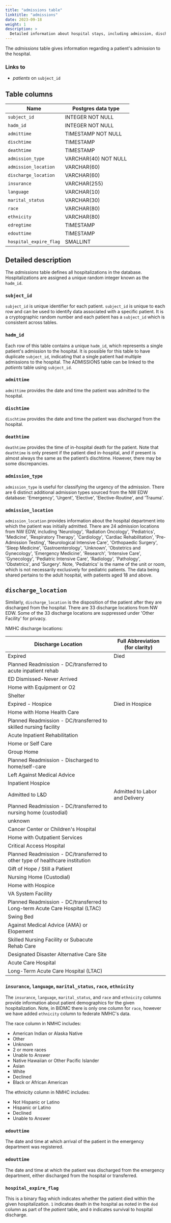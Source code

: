 ```yaml
---
title: "admissions table"
linktitle: "admissions"
date: 2023-09-18
weight: 1
description: >
  Detailed information about hospital stays, including admission, discharge, and death times, as well as admission type, admission location, and discharge location; additionally, patient details such as insurance, language, marital status, and race are recorded at the hospital stay level.
---
```


The *admissions* table gives information regarding a patient's admission to the hospital. 

### Links to

* *patients* on `subject_id`

## Table columns

Name | Postgres data type
---- | ----
`subject_id` | INTEGER NOT NULL
`hadm_id` | INTEGER NOT NULL
`admittime` | TIMESTAMP NOT NULL
`dischtime` | TIMESTAMP
`deathtime` | TIMESTAMP
`admission_type` | VARCHAR(40) NOT NULL
`admission_location` | VARCHAR(60)
`discharge_location` | VARCHAR(60)
`insurance` | VARCHAR(255)
`language` | VARCHAR(10)
`marital_status` | VARCHAR(30)
`race` | VARCHAR(80)
`ethnicity` | VARCHAR(80)
`edregtime` | TIMESTAMP
`edouttime` | TIMESTAMP
`hospital_expire_flag` | SMALLINT

## Detailed description

The *admissions* table defines all hospitalizations in the database. Hospitalizations are assigned a unique random integer known as the `hadm_id`.

### `subject_id`

`subject_id` is unique identifier for each patient. `subject_id` is unique to each row and can be used to identify data associated with a specific patient. It is a cryptographic random number and each patient has a `subject_id` which is consistent across tables.

### `hadm_id`

Each row of this table contains a unique `hadm_id`, which represents a single patient's admission to the hospital. It is possible for this table to have duplicate `subject_id`, indicating that a single patient had multiple admissions to the hospital. The ADMISSIONS table can be linked to the *patients* table using `subject_id`.

### `admittime`

`admittime` provides the date and time the patient was admitted to the hospital.

### `dischtime`

`dischtime` provides the date and time the patient was discharged from the hospital.

### `deathtime`

`deathtime` provides the time of in-hospital death for the patient. Note that `deathtime` is only present if the patient died in-hospital, and if present is almost always the same as the patient’s dischtime. However, there may be some discrepancies.

### `admission_type`

`admission_type` is useful for classifying the urgency of the admission. There are 6 distinct additional admission types sourced from the NW EDW database: 'Emergency', 'Urgent', 'Elective', 'Elective-Routine', and 'Trauma'.
 
### `admission_location`

`admission_location` provides information about the hospital department into which the patient was initially admitted. There are 24 admission locations from NW EDW, including  'Neurology', 'Radiation Oncology', 'Pediatrics', 'Medicine', 'Respiratory Therapy', 'Cardiology', 'Cardiac Rehabilitation', 'Pre-Admission Testing', 'Neurological Intensive Care', 'Orthopaedic Surgery', 'Sleep Medicine', 'Gastroenterology', 'Unknown', 'Obstetrics and Gynecology', 'Emergency Medicine', 'Research', 'Intensive Care', 'Gynecology', 'Pediatric Intensive Care', 'Radiology', 'Pathology', 'Obstetrics', and 'Surgery'. Note, 'Pediatrics' is the name of the unit or room, which is not necessarily exclusively for pediatric patients. The data being shared pertains to the adult hospital, with patients aged 18 and above.


## `discharge_location`

Similarly, `discharge_location` is the disposition of the patient after they are discharged from the hospital. There are 33 discharge locations from NW EDW. Some of the 33 discharge locations are suppressed under 'Other Facility' for privacy.

NMHC discharge locations:

| Discharge Location                                      | Full Abbreviation (for clarity)     |
| ------------------------------------------------------- | --------------------------------- |
| Expired                                                 | Died                            |
| Planned Readmission - DC/transferred to acute inpatient rehab |                             |
| ED Dismissed-Never Arrived                              |                                 |
| Home with Equipment or O2                              |                                 |
| Shelter                                                |                                 |
| Expired - Hospice                                      | Died in Hospice                           |
| Home with Home Health Care                             |                                 |
| Planned Readmission - DC/transferred to skilled nursing facility |                         |
| Acute Inpatient Rehabilitation                         |                                 |
| Home or Self Care                                      |                                 |
| Group Home                                             |                                 |
| Planned Readmission - Discharged to home/self-care     |                                 |
| Left Against Medical Advice                            |                                 |
| Inpatient Hospice                                      |                                 |
| Admitted to L&D                                        | Admitted to Labor and Delivery                |
| Planned Readmission - DC/transferred to nursing home (custodial) |                     |
| unknown                                                |                                 |
| Cancer Center or Children's Hospital                   |                                 |
| Home with Outpatient Services                          |                                 |
| Critical Access Hospital                               |                                 |
| Planned Readmission - DC/transferred to other type of healthcare institution |     |
| Gift of Hope / Still a Patient                         |                                 |
| Nursing Home (Custodial)                               |                                 |
| Home with Hospice                                      |                                 |
| VA System Facility                                     |                                 |
| Planned Readmission - DC/transferred to Long-term Acute Care Hospital (LTAC) |       |
| Swing Bed                                              |                                 |
| Against Medical Advice (AMA) or Elopement              |                                 |
| Skilled Nursing Facility or Subacute Rehab Care        |                                 |
| Designated Disaster Alternative Care Site               |                                 |
| Acute Care Hospital                                    |                                 |
| Long-Term Acute Care Hospital (LTAC)                   |                                 |


### `insurance`, `language`, `marital_status`, `race`, `ethnicity`

The `insurance`, `language`, `marital_status`, and `race` and `ethnicity` columns provide information about patient demographics for the given hospitalization. Note, in BIDMC there is only one column for `race`, however we have added `ethnicity` column to federate NMHC's data.

The race column in NMHC includes:

- American Indian or Alaska Native
- Other
- Unknown
- 2 or more races
- Unable to Answer
- Native Hawaiian or Other Pacific Islander
- Asian
- White
- Declined
- Black or African American

The ethnicity column in NMHC includes:

- Not Hispanic or Latino
- Hispanic or Latino
- Declined
- Unable to Answer

### `edouttime`

The date and time at which arrival of the patient in the emergency department was registered.

### `edouttime`
The date and time at which the patient was discharged from the emergency department, either discharged from the hospital or transferred.

### `hospital_expire_flag`

This is a binary flag which indicates whether the patient died within the given hospitalization. `1` indicates death in the hospital as noted in the `dod` column as part of the *patient* table, and `0` indicates survival to hospital discharge. 
